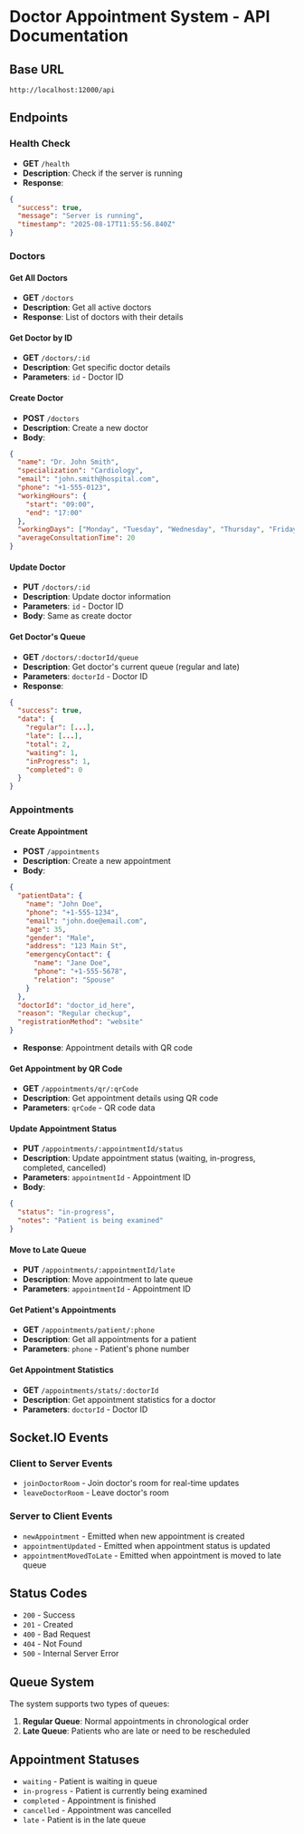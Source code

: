 # Doctor Appointment System - API Documentation

## Base URL
```
http://localhost:12000/api
```

## Endpoints

### Health Check
- **GET** `/health`
- **Description**: Check if the server is running
- **Response**: 
```json
{
  "success": true,
  "message": "Server is running",
  "timestamp": "2025-08-17T11:55:56.840Z"
}
```

### Doctors

#### Get All Doctors
- **GET** `/doctors`
- **Description**: Get all active doctors
- **Response**: List of doctors with their details

#### Get Doctor by ID
- **GET** `/doctors/:id`
- **Description**: Get specific doctor details
- **Parameters**: `id` - Doctor ID

#### Create Doctor
- **POST** `/doctors`
- **Description**: Create a new doctor
- **Body**:
```json
{
  "name": "Dr. John Smith",
  "specialization": "Cardiology",
  "email": "john.smith@hospital.com",
  "phone": "+1-555-0123",
  "workingHours": {
    "start": "09:00",
    "end": "17:00"
  },
  "workingDays": ["Monday", "Tuesday", "Wednesday", "Thursday", "Friday"],
  "averageConsultationTime": 20
}
```

#### Update Doctor
- **PUT** `/doctors/:id`
- **Description**: Update doctor information
- **Parameters**: `id` - Doctor ID
- **Body**: Same as create doctor

#### Get Doctor's Queue
- **GET** `/doctors/:doctorId/queue`
- **Description**: Get doctor's current queue (regular and late)
- **Parameters**: `doctorId` - Doctor ID
- **Response**:
```json
{
  "success": true,
  "data": {
    "regular": [...],
    "late": [...],
    "total": 2,
    "waiting": 1,
    "inProgress": 1,
    "completed": 0
  }
}
```

### Appointments

#### Create Appointment
- **POST** `/appointments`
- **Description**: Create a new appointment
- **Body**:
```json
{
  "patientData": {
    "name": "John Doe",
    "phone": "+1-555-1234",
    "email": "john.doe@email.com",
    "age": 35,
    "gender": "Male",
    "address": "123 Main St",
    "emergencyContact": {
      "name": "Jane Doe",
      "phone": "+1-555-5678",
      "relation": "Spouse"
    }
  },
  "doctorId": "doctor_id_here",
  "reason": "Regular checkup",
  "registrationMethod": "website"
}
```
- **Response**: Appointment details with QR code

#### Get Appointment by QR Code
- **GET** `/appointments/qr/:qrCode`
- **Description**: Get appointment details using QR code
- **Parameters**: `qrCode` - QR code data

#### Update Appointment Status
- **PUT** `/appointments/:appointmentId/status`
- **Description**: Update appointment status (waiting, in-progress, completed, cancelled)
- **Parameters**: `appointmentId` - Appointment ID
- **Body**:
```json
{
  "status": "in-progress",
  "notes": "Patient is being examined"
}
```

#### Move to Late Queue
- **PUT** `/appointments/:appointmentId/late`
- **Description**: Move appointment to late queue
- **Parameters**: `appointmentId` - Appointment ID

#### Get Patient's Appointments
- **GET** `/appointments/patient/:phone`
- **Description**: Get all appointments for a patient
- **Parameters**: `phone` - Patient's phone number

#### Get Appointment Statistics
- **GET** `/appointments/stats/:doctorId`
- **Description**: Get appointment statistics for a doctor
- **Parameters**: `doctorId` - Doctor ID

## Socket.IO Events

### Client to Server Events
- `joinDoctorRoom` - Join doctor's room for real-time updates
- `leaveDoctorRoom` - Leave doctor's room

### Server to Client Events
- `newAppointment` - Emitted when new appointment is created
- `appointmentUpdated` - Emitted when appointment status is updated
- `appointmentMovedToLate` - Emitted when appointment is moved to late queue

## Status Codes
- `200` - Success
- `201` - Created
- `400` - Bad Request
- `404` - Not Found
- `500` - Internal Server Error

## Queue System
The system supports two types of queues:
1. **Regular Queue**: Normal appointments in chronological order
2. **Late Queue**: Patients who are late or need to be rescheduled

## Appointment Statuses
- `waiting` - Patient is waiting in queue
- `in-progress` - Patient is currently being examined
- `completed` - Appointment is finished
- `cancelled` - Appointment was cancelled
- `late` - Patient is in the late queue